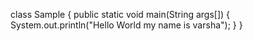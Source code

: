 class Sample
{
public static void main(String args[])
{
System.out.println("Hello World my name is varsha");
}
}



